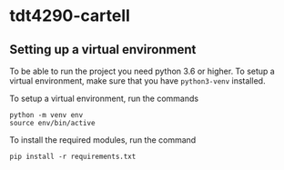 # tdt4290-cartell

## Setting up a virtual environment

To be able to run the project you need python 3.6 or higher. To setup a virtual environment, make sure that you have 
`python3-venv` installed.

To setup a virtual environment, run the commands

    python -m venv env
    source env/bin/active

To install the required modules, run the command

    pip install -r requirements.txt
